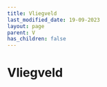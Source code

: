 ```yaml
---
title: Vliegveld
last_modified_date: 19-09-2023
layout: page
parent: V
has_children: false
---
```


Vliegveld
=========

